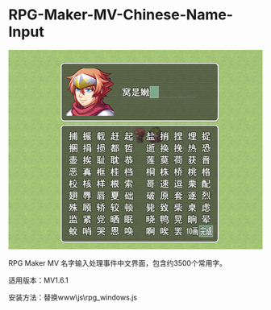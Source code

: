 # RPG-Maker-MV-Chinese-Name-Input

![截图](QQ截图20230312111917.png "截图")

RPG Maker MV 名字输入处理事件中文界面，包含约3500个常用字。

适用版本：MV1.6.1

安装方法：替换www\js\rpg_windows.js

